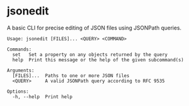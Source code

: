 # jsonedit

A basic CLI for precise editing of JSON files using JSONPath queries.

```
Usage: jsonedit [FILES]... <QUERY> <COMMAND>

Commands:
  set   Set a property on any objects returned by the query
  help  Print this message or the help of the given subcommand(s)

Arguments:
  [FILES]...  Paths to one or more JSON files
  <QUERY>     A valid JSONPath query according to RFC 9535

Options:
  -h, --help  Print help
```
